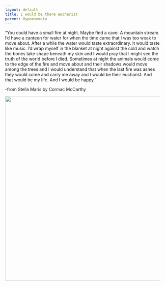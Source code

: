 ```yaml
---
layout: default
title: I would be there eucharist
parent: Hypomnemata
---
```

“You could have a small fire at night. Maybe find a cave. A mountain stream. I’d have a canteen for water for when the time came that I was too weak to move about. After a while the water would taste extraordinary. It would taste like music. I’d wrap myself in the blanket at night against the cold and watch the bones take shape beneath my skin and I would pray that I might see the truth of the world before I died. Sometimes at night the animals would come to the edge of the fire and move about and their shadows would move among the trees and I would understand that when the last fire was ashes they would come and carry me away and I would be their eucharist. And that would be my life. And I would be happy.”

-from Stella Maris by Cormac McCarthy






<img src="uploads/2024/938ff6af0d.jpg" width="600" height="600" alt="">
